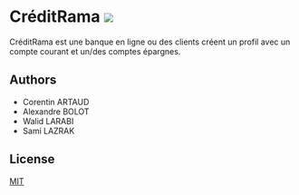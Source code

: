 # CréditRama ![](https://img.shields.io/static/v1?label=Status&message=Green&color=brightgreen)

CréditRama est une banque en ligne ou des clients créent un profil avec un compte courant et un/des comptes épargnes.

## Authors
- Corentin ARTAUD
- Alexandre BOLOT
- Walid LARABI
- Sami LAZRAK

## License
[MIT](https://choosealicense.com/licenses/mit/)
